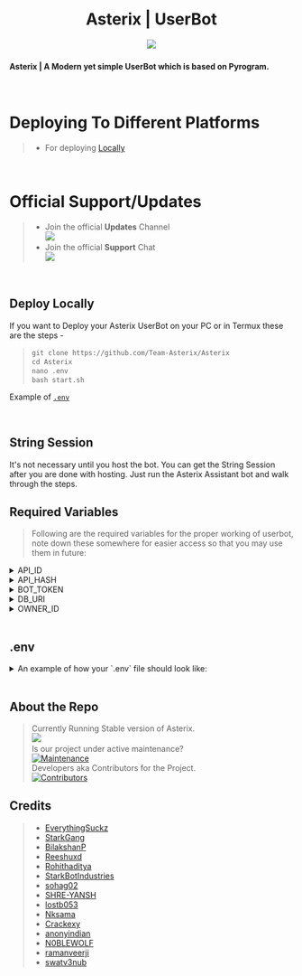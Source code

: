<h1 align="center"><b>Asterix | UserBot</b></h1>
<p align="center"><img src="https://graph.org/file/3aa2d2b46a445f47f7a11.jpg"; width="1155px"><br></p>  

#### **Asterix** | A Modern yet simple UserBot which is based on Pyrogram.
<br>

# Deploying To Different Platforms
> - For deploying [Locally](#Deploy-Locally)

<br>

# Official Support/Updates
> - Join the official **Updates** Channel  
>    <a href="https://t.me/Team_Asterix"><img src="https://img.shields.io/badge/Join-Asterix%20Channel-red.svg?logo=Telegram"></a>  
> - Join the official **Support** Chat  
>    <a href="https://t.me/Asterix_Chat"><img src="https://img.shields.io/badge/Join-Asterix%20Group-blue.svg?logo=telegram"></a>

<br>

## Deploy Locally

If you want to Deploy your Asterix UserBot on your PC or in Termux these are the steps -

> ```
> git clone https://github.com/Team-Asterix/Asterix
> cd Asterix
> nano .env
> bash start.sh
> ```

Example of [`.env`](#env)

<br>

## String Session

It's not necessary until you host the bot. You can get the String Session after you are done with hosting. Just run the Asterix Assistant bot and walk through the steps. 

## Required Variables

> Following are the required variables for the proper working of userbot, note down these somewhere for easier access so that you may use them in future:

<details close>

  > These are used to communicate with the telegram servers. You can get you your `API_HASH` and `API_ID` from [Telegram](my.telegram.com) by following the given steps:
  > - Go to [my.telegram.com](my.telegram.com).
  > - Login via adding your mobile number in the international format i.e `+00 9876543210`.
  > - You will receive an `11` character alphanumeric code via the Telegram App. Input this code into the input field and proceed.
  > - Now click on [API development tools](https://my.telegram.org/apps).
  > - Here you may add an `App title` and a `Short name` for it (they can be anything). Note down the `APP api_id` and `APP api_hash` for future use. Scroll down to the end of the page and click on `Save changes` button.

<summary> API_ID </summary>
</details>

<details close>

  > These are used to communicate with the telegram servers. You can get you your `API_HASH` and `API_ID` from [Telegram](my.telegram.com) by following the given steps:
  > - Go to [my.telegram.com](my.telegram.com).
  > - Login via adding your mobile number in the international format i.e `+00 9876543210`.
  > - You will receive an `11` character alphanumeric code via the Telegram App. Input this code into the input field and proceed.
  > - Now click on [API development tools](https://my.telegram.org/apps).
  > - Here you may add an `App title` and a `Short name` for it (they can be anything). Note down the `APP api_id` and `APP api_hash` for future use. Scroll down to the end of the page and click on `Save changes` button.

<summary> API_HASH </summary>
</details>

<details close>

  > It's used to control your bot's actions etc. You can get your `BOT_TOKEN` for your bot by following the given steps:
  > - Go to [@BotFather](t.me/BotFather).
  > - Do `/start` -> `/newbot`
  > - You'll be prompted to choose a name for your bot (it can be anything).
  > - You'll be prompted to choose a username name for your bot (it can be anything but should end with suffix `bot`).
  > - Your bot with the above details will be made! And a message containg your bots api token will also be sent.

<summary> BOT_TOKEN </summary>
</details>

<details close>

  > TO BE DONE

<summary> DB_URI </summary>
</details>

<details close>

  > It's used to tell your bot who is the owner of this bot and whom commands it should fulfil. Only the person with this ID can give the bot command to add more sessions to the database via `/add`.
  > - Go to [@MissRose_Bot](t.me/MissRose_Bot).
  > - Do `/start` -> `/info`
  > - You'll receive a message containing your ID.

<summary> OWNER_ID </summary>
</details>

<br>

## .env

<details close>
<p align="center"><img src="Main/assets/images/dot_env_template.png"; width="1155px"><br></p>
<summary> An example of how your `.env` file should look like: </summary>
</details>

<br>

## About the Repo

> Currently Running Stable version of Asterix.  
> [![](https://img.shields.io/badge/Asterix-v0.0.1-color=red)](#)  
> Is our project under active maintenance?  
> [![Maintenance](https://img.shields.io/badge/Maintained%3F-Yes-color=green)](https://github.com/Asterix/Asterix/graphs/commit-activity)   
> Developers aka Contributors for the Project.  
> [![Contributors](https://img.shields.io/github/contributors/Asterix/Asterix?style=flat-square&color=orange)](https://github.com/Asterix/Asterix/graphs/contributors)

## Credits

> - <a href="https://www.github.com/EverythingSuckz">    EverythingSuckz    </a>
> - <a href="https://www.github.com/StarkGang">          StarkGang          </a>
> - <a href="https://www.github.com/BilakshanP">         BilakshanP         </a>
> - <a href="https://www.github.com/Reeshuxd">           Reeshuxd           </a>
> - <a href="https://www.github.com/Rohith-Sreedharan">       Rohithaditya       </a>
> - <a href="https://www.github.com/StarkBotIndustries"> StarkBotIndustries </a>
> - <a href="https://www.github.com/sohag02">            sohag02            </a>
> - <a href="https://www.github.com/SHRE-YANSH">         SHRE-YANSH         </a>
> - <a href="https://www.github.com/lostb053">           lostb053           </a>
> - <a href="https://www.github.com/Nksama">             Nksama             </a>
> - <a href="https://www.github.com/Crackexy">           Crackexy           </a>
> - <a href="https://www.github.com/anonyindian">        anonyindian        </a>
> - <a href="https://www.github.com/N0BLEWOLF">          N0BLEWOLF          </a>
> - <a href="https://www.github.com/ramanveerji">        ramanveerji        </a>
> - <a href="https://www.github.com/swatv3nub ">         swatv3nub          </a>
